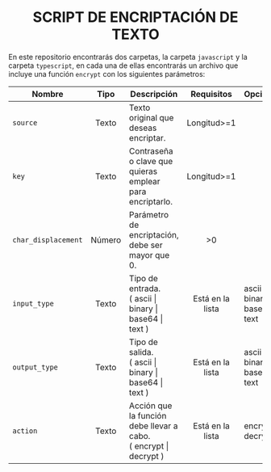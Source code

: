 <h1 align="center">SCRIPT DE ENCRIPTACIÓN DE TEXTO</h1>

En este repositorio encontrarás dos carpetas, la carpeta `javascript` y la carpeta `typescript`, en cada una de ellas encontrarás un archivo que incluye una función `encrypt` con los siguientes parámetros:

| Nombre | Tipo | Descripción | Requisitos | Opciones |
| --- | :---: | --- | :---: | --- |
| `source` | Texto | Texto original que deseas encriptar. | Longitud>=1 |
| `key` | Texto | Contraseña o clave que quieras emplear para encriptarlo. | Longitud>=1 |
| `char_displacement` | Número | Parámetro de encriptación, debe ser mayor que 0. | >0 |
| `input_type` | Texto  | Tipo de entrada.<br>( ascii \| binary \| base64 \| text ) | Está en la lista | ascii <br> binary <br> base64 <br> text |
| `output_type` | Texto | Tipo de salida.<br>( ascii \| binary \| base64 \| text ) | Está en la lista | ascii <br> binary <br> base64 <br> text |
| `action` | Texto  | Acción que la función debe llevar a cabo.<br>( encrypt \| decrypt ) | Está en la lista | encrypt <br>decrypt |
